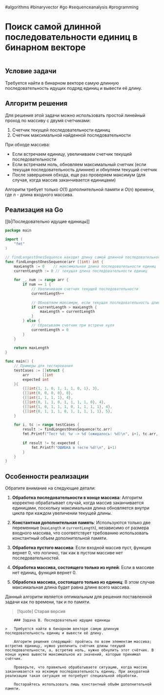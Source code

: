 #algorithms #binaryvector #go #sequenceanalysis #programming

# Поиск самой длинной последовательности единиц в бинарном векторе

```table-of-contents
```

## Условие задачи

Требуется найти в бинарном векторе самую длинную последовательность идущих подряд единиц и вывести её длину.

## Алгоритм решения

Для решения этой задачи можно использовать простой линейный проход по массиву с двумя счетчиками:
1. Счетчик текущей последовательности единиц
2. Счетчик максимальной найденной последовательности

При обходе массива:
- Если встречаем единицу, увеличиваем счетчик текущей последовательности
- Если встречаем ноль, обновляем максимальный счетчик (если текущая последовательность длиннее) и обнуляем текущий счетчик
- После завершения обхода, еще раз проверяем максимум (для случая, когда массив заканчивается единицами)

Алгоритм требует только $O(1)$ дополнительной памяти и $O(n)$ времени, где $n$ - длина входного массива.

## Реализация на Go

[[b|Последовательно идущие единицы]]

```go
package main

import (
	"fmt"
)

// findLongestOnesSequence находит длину самой длинной последовательности единиц
func findLongestOnesSequence(arr []int) int {
	maxLength := 0    // максимальная длина последовательности единиц
	currentLength := 0 // текущая длина последовательности единиц
	
	for _, num := range arr {
		if num == 1 {
			// Увеличиваем счетчик текущей последовательности
			currentLength++
			
			// Обновляем максимум, если текущая последовательность длиннее
			if currentLength > maxLength {
				maxLength = currentLength
			}
		} else {
			// Сбрасываем счетчик при встрече нуля
			currentLength = 0
		}
	}
	
	return maxLength
}

func main() {
	// Примеры для тестирования
	testCases := []struct {
		arr      []int
		expected int
	}{
		{[]int{1, 1, 0, 1, 1, 1, 0, 1}, 3},
		{[]int{0, 0, 0, 0}, 0},
		{[]int{1, 1, 1, 1}, 4},
		{[]int{0, 1, 1, 0, 1, 1, 1, 1, 0}, 4},
		{[]int{1, 0, 1, 1, 1, 0, 1, 1, 1, 1}, 4},
		{[]int{0, 1, 1, 1, 0, 1, 1, 1, 1, 1}, 5},
	}
	
	for i, tc := range testCases {
		result := findLongestOnesSequence(tc.arr)
		fmt.Printf("Тест %d: %v -> %d (ожидалось: %d)\n", i+1, tc.arr, result, tc.expected)
		
		if result != tc.expected {
			fmt.Printf("ОШИБКА в тесте %d!\n", i+1)
		}
	}
}
```

## Особенности реализации

Обратите внимание на следующие детали:

1. **Обработка последовательности в конце массива**: Алгоритм корректно обрабатывает случай, когда массив заканчивается единицами, поскольку максимальная длина обновляется внутри цикла при каждом увеличении текущей длины.

2. **Константная дополнительная память**: Используются только две переменные (`maxLength` и `currentLength`), независимо от размера входного массива, что соответствует требованию использовать константный объем дополнительной памяти.

3. **Обработка пустого массива**: Если входной массив пуст, функция вернет 0, что логично, так как в пустом массиве нет последовательностей.

4. **Обработка массива, состоящего только из нулей**: Если в массиве нет единиц, функция вернет 0.

5. **Обработка массива, состоящего только из единиц**: В этом случае максимальная длина будет равна длине всего массива.

Данный алгоритм является оптимальным для решения поставленной задачи как по времени, так и по памяти.


>[!quote] Старая версия
```
	### Задача B. Последовательно идущие единицы
	
> 	Требуется найти в бинарном векторе самую длинную последовательность единиц и вывести её длину.
	
	Алгоритм решения следующий: пройтись по всем элементам массива; встретив единицу, нужно увеличить счётчик длины текущей последовательности, а, встретив ноль, нужно обнулить этот счётчик. В конце нужно вывести максимальное из значений, которые принимал счётчик.
	
	Проверьте, что правильно обрабатываете ситуацию, когда массив заканчивается на искомую последовательность единиц. При аккуратной реализации такая ситуация не потребует специальной обработки.
	
	Постарайтесь использовать лишь константный объём дополнительной памяти.
```
